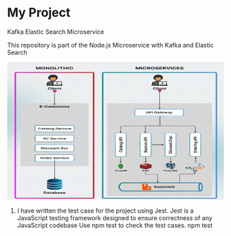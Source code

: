 # My Project

Kafka Elastic Search Microservice

This repository is part of the Node.js Microservice with Kafka and Elastic Search

<img src="micro.gif" alt="Monolithic & Microservices" width="100%" height="320">

1. I have written the test case for the project using Jest.
    Jest is a JavaScript testing framework designed to ensure correctness of any JavaScript codebase
    Use npm test to check the test cases.
    npm test


